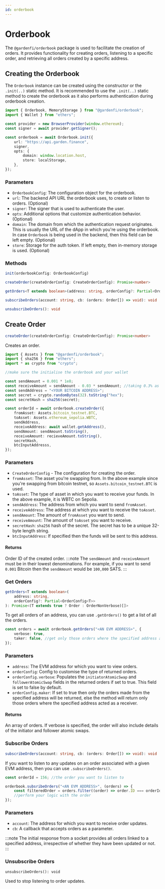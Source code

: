 ```yaml
---
id: orderbook
---
```


# Orderbook
The `@gardenfi/orderbook` package is used to facilitate the creation of orders. It provides functionality for creating orders, listening to a specific order, and retrieving all orders created by a specific address.

## Creating the Orderbook
The `Orderbook` instance can be created using the constructor or the `.init(..)` static method. It is recommended to use the `.init(..)` static method to create the orderbook as it also performs authentication during orderbook creation.

```ts
import { Orderbook, MemoryStorage } from "@gardenfi/orderbook";
import { Wallet } from "ethers";

const provider = new BrowserProvider(window.ethereum);
const signer = await provider.getSigner();

const orderbook = await Orderbook.init({
    url: "https://api.garden.finance",
    signer,
    opts: {
        domain: window.location.host,
        store: localStorage,
    },
});
```

### Parameters
- `OrderbookConfig`: The configuration object for the orderbook.
- `url`: The backend API URL the orderbook uses, to create or listen to orders. (Optional)
- `signer`: The signer that is used to authenticate the user.
- `opts`: Additional options that customize authentication behavior. (Optional)
- `domain`: The domain from which the authentication request originates. This is usually the URL of the dApp in which you're using the orderbook. In case `Orderbook` is being used in the backend, then this field can be left empty. (Optional)
- `store`: Storage for the auth token. If left empty, then in-memory storage is used. (Optional)

### Methods
```ts
init(orderbookConfig: OrderbookConfig)

createOrder(createOrderConfig: CreateOrderConfig): Promise<number>

getOrders<T extends boolean>(address: string, orderConfig?: Partial<OrderConfig<T>>): Promise<(T extends true ? Order : OrderNonVerbose[]>

subscribeOrders(account: string, cb: (orders: Order[]) => void): void

unsubscribeOrders(): void
```

## Create Order
```ts
createOrder(createOrderConfig: CreateOrderConfig): Promise<number>
```

Creates an order.

```ts
import { Assets } from "@gardenfi/orderbook";
import { sha256 } from "ethers";
import * as crypto from "crypto";

//make sure the initialise the orderbook and your wallet

const sendAmount = 0.001 * 1e8;
const receiveAmount = sendAmount - 0.03 * sendAmount; //taking 0.3% as fee
const sendAddress = "<YOUR BITCOIN ADDRESS>";
const secret = crypto.randomBytes(32).toString("hex");
const secretHash = sha256(secret);

const orderId = await orderbook.createOrder({
    fromAsset: Assets.bitcoin_testnet.BTC,
    toAsset: Assets.ethereum_sepolia.WBTC,
    sendAddress,
    receiveAddress: await wallet.getAddress(),
    sendAmount: sendAmount.toString(),
    receiveAmount: recieveAmount.toString(),
    secretHash,
    btcInputAddresss,
});
```

### Parameters
- `CreateOrderConfig` - The configuration for creating the order.
- `fromAsset`: The asset you're swapping from. In the above example since you're swapping from bitcoin testnet, so `Assets.bitcoin_testnet.BTC` is used.
- `toAsset`: The type of asset in which you want to receive your funds. In the above example, it is WBTC on Sepolia.
- `sendAddress`: The address from which you want to send `fromAsset`.
- `receiveAddress`: The address at which you want to receive the `toAsset`.
- `sendAmount`: The amount of `fromAsset` you want to send.
- `receiveAmount`: The amount of `toAsset` you want to receive.
- `secretHash`: `sha256` hash of the secret. The secret has to be a unique 32-byte length string.
- `btcInputAddress`: If specified then the funds will be sent to this address.

#### Returns
Order ID of the created order.
:::note
The `sendAmount` and `receiveAmount` must be in their lowest denominations. For example, if you want to send `0.001` Bitcoin then the `sendAmount` would be `100,000` SATS. 
:::

### Get Orders
```ts
getOrders<T extends boolean>(
    address: string,
    orderConfig?: Partial<OrderConfig<T>>
): Promise<(T extends true ? Order : OrderNonVerbose)[]>
```

To get all orders of an address, you can use `.getOrders()` to get a list of all the orders.

```ts
const orders = await orderbook.getOrders("<AN EVM ADDRESS>", {
    verbose: true,
    taker: false, //get only those orders where the specified address acted as the initiator
});
```

### Parameters
- `address`: The EVM address for which you want to view orders.
- `orderConfig`: Config to customise the type of returned orders.
- `orderConfig.verbose`: Populates the `initiatorAtomicSwap` and `followerAtomicSwap` fields in the returned orders if set to true. This field is set to false by default.
- `orderConfig.maker`: If set to true then only the orders made from the specified address will be returned, else the method will return only those orders where the specified address acted as a receiver.

#### Returns
An array of orders. If verbose is specified, the order will also include details of the initiator and follower atomic swaps.

### Subscribe Orders
```ts
subscribeOrders(account: string, cb: (orders: Order[]) => void): void
```

If you want to listen to any updates on an order associated with a given EVM address, then you can use `.subscribeOrders()`.

```ts
const orderId = 156; //the order you want to listen to

orderbook.subsribeOrders("<AN EVM ADDRESS>", (orders) => {
    const filteredOrder = orders.filter((order) => order.ID === orderId);
    //perform your logic with the order
});
```

### Parameters
- `account`: The address for which you want to receive order updates.
- `cb`: A callback that accepts orders as a parameter.

:::note
The initial response from a socket provides all orders linked to a specified address, irrespective of whether they have been updated or not.
:::

### Unsubscribe Orders
`unsubscribeOrders(): void`

Used to stop listening to order updates.

